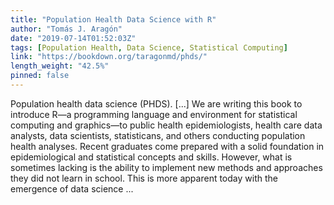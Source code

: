```yaml
---
title: "Population Health Data Science with R"
author: "Tomás J. Aragón"
date: "2019-07-14T01:52:03Z"
tags: [Population Health, Data Science, Statistical Computing]
link: "https://bookdown.org/taragonmd/phds/"
length_weight: "42.5%"
pinned: false
---
```


Population health data science (PHDS). [...] We are writing this book to introduce R—a programming language and
environment for statistical computing and graphics—to public health
epidemiologists, health care data analysts, data scientists,
statisticans, and others conducting population health analyses.
Recent graduates come prepared with a solid foundation in
epidemiological and statistical concepts and skills. However, what is
sometimes lacking is the ability to implement new methods and
approaches they did not learn in school. This is more apparent today
with the emergence of data science ...
